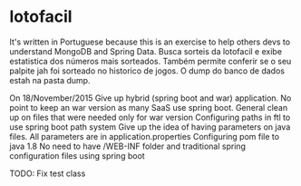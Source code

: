 # lotofacil
It's written in Portuguese because this is an exercise to help others devs to understand MongoDB and Spring Data. Busca sorteis da lotofacil e exibe estatistica dos números mais sorteados. Também permite conferir se o seu palpite jah foi sorteado no historico de jogos. O dump do banco de dados estah na pasta dump.

On 18/November/2015
Give up hybrid (spring boot and war) application. No point to keep an war version as many SaaS use spring boot.
General clean up on files that were needed only for war version
Configuring paths in ftl to use spring boot path system
Give up the idea of having parameters on java files. All parameters are in application.properties
Configuring pom file to java 1.8
No need to have /WEB-INF folder and traditional spring configuration files using spring boot

TODO:
Fix test class
